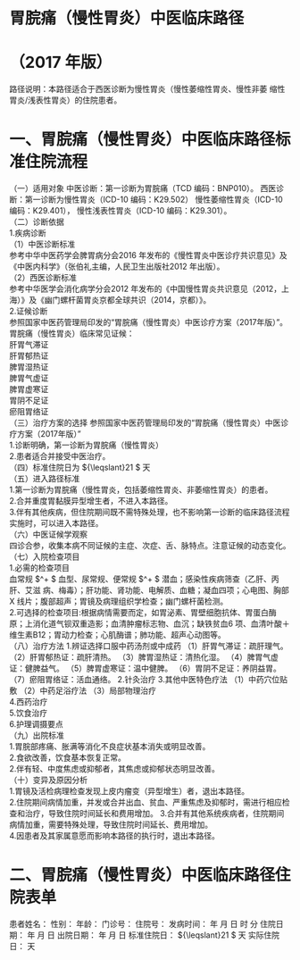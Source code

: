 # 胃脘痛（慢性胃炎）中医临床路径  
# （2017 年版）  
路径说明：本路径适合于西医诊断为慢性胃炎（慢性萎缩性胃炎、慢性非萎 缩性胃炎/浅表性胃炎）的住院患者。  
# 一、胃脘痛（慢性胃炎）中医临床路径标准住院流程  
（一）适用对象 中医诊断：第一诊断为胃脘痛（TCD 编码：BNP010）。 西医诊断：第一诊断为慢性胃炎（ICD-10 编码：K29.502）          慢性萎缩性胃炎（ICD-10 编码：K29.401），           慢性浅表性胃炎（ICD-10 编码：K29.301）。  
（二）诊断依据  
1.疾病诊断  
（1）中医诊断标准  
参考中华中医药学会脾胃病分会2016 年发布的《慢性胃炎中医诊疗共识意见》及《中医内科学》（张伯礼主编，人民卫生出版社2012 年出版）。  
（2）西医诊断标准  
参考中华医学会消化病学分会2012 年发布的《中国慢性胃炎共识意见（2012，上海）》及《幽门螺杆菌胃炎京都全球共识（2014，京都）》。  
2.证候诊断  
参照国家中医药管理局印发的“胃脘痛（慢性胃炎）中医诊疗方案（2017年版）”。  
胃脘痛（慢性胃炎）临床常见证候：  
肝胃气滞证  
肝胃郁热证  
脾胃湿热证  
脾胃气虚证  
脾胃虚寒证  
胃阴不足证  
瘀阻胃络证  
（三）治疗方案的选择 参照国家中医药管理局印发的“胃脘痛（慢性胃炎）中医诊疗方案（2017年版）”  
1.诊断明确，第一诊断为胃脘痛（慢性胃炎）  
2.患者适合并接受中医治疗。  
（四）标准住院日为 ${\leqslant}21 $ 天  
（五）进入路径标准  
1.第一诊断为胃脘痛（慢性胃炎，包括萎缩性胃炎、非萎缩性胃炎）的患者。  
2.合并重度胃黏膜异型增生者，不进入本路径。  
3.伴有其他疾病，但住院期间既不需特殊处理，也不影响第一诊断的临床路径流程实施时，可以进入本路径。  
（六）中医证候学观察  
四诊合参，收集本病不同证候的主症、次症、舌、脉特点。注意证候的动态变化。  
（七）入院检查项目  
1.必需的检查项目  
血常规 $^+ $ 血型、尿常规、便常规 $^+ $ 潜血；感染性疾病筛查（乙肝、丙肝、艾滋 病、梅毒）；肝功能、肾功能、电解质、血糖；凝血四项；心电图、胸部X 线片；腹部超声；胃镜及病理组织学检查；幽门螺杆菌检测。  
2.可选择的检查项目:根据病情需要而定，如胃泌素、胃壁细胞抗体、胃蛋白酶原；上消化道气钡双重造影；血清肿瘤标志物、血沉；缺铁贫血6 项、血清叶酸＋维生素B12；胃动力检查；心肌酶谱；肺功能、超声心动图等。  
（八）治疗方法 1.辨证选择口服中药汤剂或中成药  （1）肝胃气滞证：疏肝理气。 （2）肝胃郁热证：疏肝清热。 （3）脾胃湿热证：清热化湿。 （4）脾胃气虚证：健脾益气。 （5）脾胃虚寒证：温中健脾。 （6）胃阴不足证：养阴益胃。 （7）瘀阻胃络证：活血通络。 2.针灸治疗  3.其他中医特色疗法 （1）中药穴位贴敷 （2）中药足浴疗法 （3）局部物理治疗  
4.西药治疗  
5.饮食治疗  
6.护理调摄要点  
（九）出院标准  
1.胃脘部疼痛、胀满等消化不良症状基本消失或明显改善。  
2.食欲改善，饮食基本恢复正常。  
2.伴有轻、中度焦虑或抑郁者，其焦虑或抑郁状态明显改善。  
（十）变异及原因分析  
1.胃镜及活检病理检查发现上皮内瘤变（异型增生）者，退出本路径。  
2.住院期间病情加重，并发或合并出血、贫血、严重焦虑及抑郁时，需进行相应检查和治疗，导致住院时间延长和费用增加。 3.合并有其他系统疾病者，住院期间病情加重，需要特殊处理，导致住院时间延长、费用增加。  
4.因患者及其家属意愿而影响本路径的执行时，退出本路径。  
# 二、胃脘痛（慢性胃炎）中医临床路径住院表单  
患者姓名：          性别：    年龄：    门诊号：         住院号：            发病时间：   年  月  日  时  分 住院日期：   年  月  日 出院日期：   年  月   日 标准住院日： ${\leqslant}21 $ 天             实际住院日：    天  
